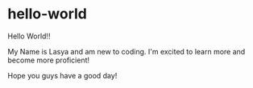 # hello-world
Hello World!!

My Name is Lasya and am new to coding. I'm excited to learn more and become more proficient!

Hope you guys have a good day!
